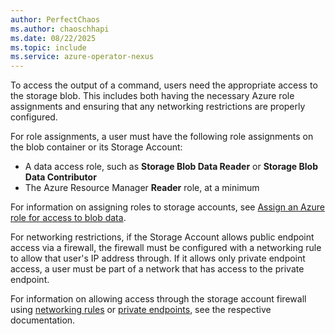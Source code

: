 ```yaml
---
author: PerfectChaos
ms.author: chaoschhapi
ms.date: 08/22/2025
ms.topic: include
ms.service: azure-operator-nexus
---
```


To access the output of a command, users need the appropriate access to the storage blob. This includes both having the necessary Azure role assignments and ensuring that any networking restrictions are properly configured. 

For role assignments, a user must have the following role assignments on the blob container or its Storage Account:

- A data access role, such as **Storage Blob Data Reader** or **Storage Blob Data Contributor**
- The Azure Resource Manager **Reader** role, at a minimum

For information on assigning roles to storage accounts, see [Assign an Azure role for access to blob data](/azure/storage/blobs/assign-azure-role-data-access?tabs=portal). 

For networking restrictions, if the Storage Account allows public endpoint access via a firewall, the firewall must be configured with a networking rule to allow that user's IP address through. If it allows only private endpoint access, a user must be part of a network that has access to the private endpoint.

For information on allowing access through the storage account firewall using [networking rules](/azure/storage/common/storage-network-security) or [private endpoints](/azure/storage/common/storage-private-endpoints), see the respective documentation.
